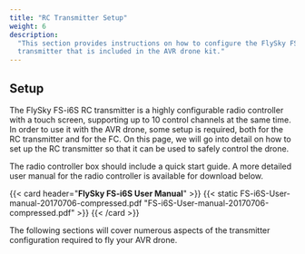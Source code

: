 ```yaml
---
title: "RC Transmitter Setup"
weight: 6
description:
  "This section provides instructions on how to configure the FlySky FS-i6S RC
  transmitter that is included in the AVR drone kit."
---
```


## Setup

The FlySky FS-i6S RC transmitter is a highly configurable radio controller with a touch
screen, supporting up to 10 control channels at the same time. In order to use it with
the AVR drone, some setup is required, both for the RC transmitter and for the FC. On
this page, we will go into detail on how to set up the RC transmitter so that it can be
used to safely control the drone.

The radio controller box should include a quick start guide. A more detailed user manual
for the radio controller is available for download below.

{{< card header="**FlySky FS-i6S User Manual**" >}}
{{< static FS-i6S-User-manual-20170706-compressed.pdf "FS-i6S-User-manual-20170706-compressed.pdf" >}}
{{< /card >}}

The following sections will cover numerous aspects of the transmitter configuration
required to fly your AVR drone.
